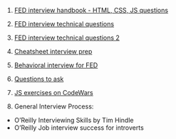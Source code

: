 1. [FED interview handbook - HTML, CSS, JS questions](https://github.com/yangshun/front-end-interview-handbook)

2. [FED interview technical questions](https://github.com/h5bp/Front-end-Developer-Interview-Questions)

3. [FED interview technical questions 2](https://github.com/khan4019/front-end-Interview-Questions)

4. [Cheatsheet interview prep](https://github.com/yangshun/tech-interview-handbook/blob/master/preparing/cheatsheet.md)

5. [Behavioral interview for FED](https://github.com/yangshun/tech-interview-handbook/blob/master/non-technical/behavioral.md)

6. [Questions to ask](https://github.com/yangshun/tech-interview-handbook/blob/master/non-technical/questions-to-ask.md) 

7. [JS exercises on CodeWars](https://github.com/bogutski/js-road-map/blob/master/tasks.md)

8. General Interview Process:
* O’Reilly Interviewing Skills by Tim Hindle
* O’Reilly Job interview success for introverts
